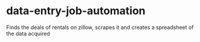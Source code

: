 # data-entry-job-automation
Finds the deals of rentals on zillow, scrapes it and creates a spreadsheet of the data acquired
